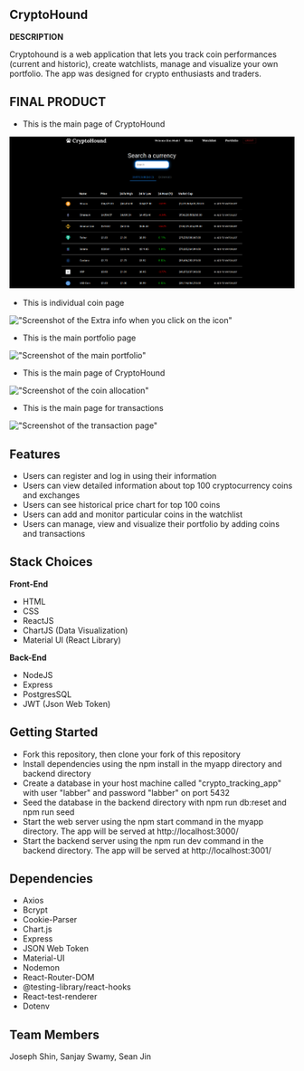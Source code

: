 ## CryptoHound



**DESCRIPTION**

Cryptohound is a web application that lets you track coin performances (current and historic), create watchlists, manage and visualize your own portfolio. The app was designed for crypto enthusiasts and traders.


## FINAL PRODUCT

- This is the main page of CryptoHound

!["Screenshot of the Home Page"](https://raw.githubusercontent.com/hyjin123/crypto-tracking-app/master/myapp/docs/main_page.png)

- This is individual coin page

!["Screenshot of the Extra info when you click on the icon"]()

- This is the main portfolio page

!["Screenshot of the main portfolio"]()

- This is the main page of CryptoHound

!["Screenshot of the coin allocation"]()

- This is the main page for transactions

!["Screenshot of the transaction page"]()

## Features

- Users can register and log in using their information
- Users can view detailed information about top 100 cryptocurrency coins and exchanges
- Users can see historical price chart for top 100 coins
- Users can add and monitor particular coins in the watchlist
- Users can manage, view and visualize their portfolio by adding coins and transactions

## Stack Choices

**Front-End**

- HTML
- CSS
- ReactJS
- ChartJS (Data Visualization)
- Material UI (React Library)

**Back-End**
- NodeJS
- Express
- PostgresSQL
- JWT (Json Web Token)

## Getting Started

- Fork this repository, then clone your fork of this repository
- Install dependencies using the npm install in the myapp directory and backend directory
- Create a database in your host machine called "crypto_tracking_app" with user "labber" and password "labber" on port 5432
- Seed the database in the backend directory with npm run db:reset and npm run seed
- Start the web server using the npm start command in the myapp directory. The app will be served at http://localhost:3000/
- Start the backend server using the npm run dev command in the backend directory. The app will be served at http://localhost:3001/


## Dependencies

- Axios
- Bcrypt
- Cookie-Parser
- Chart.js
- Express
- JSON Web Token
- Material-UI
- Nodemon
- React-Router-DOM
- @testing-library/react-hooks
- React-test-renderer
- Dotenv

## Team Members

Joseph Shin, Sanjay Swamy, Sean Jin